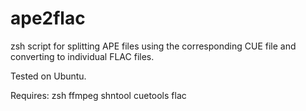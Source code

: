ape2flac
========

zsh script for splitting APE files using the corresponding CUE file and converting to individual FLAC files.

Tested on Ubuntu.

Requires: zsh ffmpeg shntool cuetools flac
